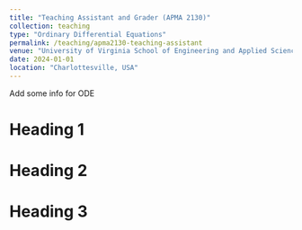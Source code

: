 ```yaml
---
title: "Teaching Assistant and Grader (APMA 2130)"
collection: teaching
type: "Ordinary Differential Equations"
permalink: /teaching/apma2130-teaching-assistant
venue: "University of Virginia School of Engineering and Applied Science, Department of Applied Mathematics"
date: 2024-01-01
location: "Charlottesville, USA"
---
```


Add some info for ODE

Heading 1
======

Heading 2
======

Heading 3
======
